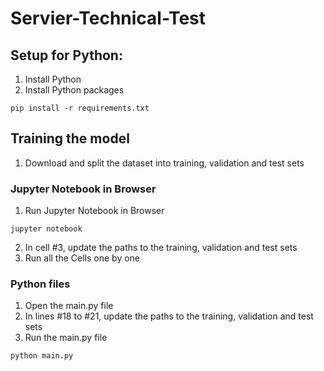 # Servier-Technical-Test
## Setup for Python:
1. Install Python
2. Install Python packages

```
pip install -r requirements.txt
```

## Training the model
1. Download and split the dataset into training, validation and test sets
### Jupyter Notebook in Browser
1. Run Jupyter Notebook in Browser
```
jupyter notebook
```
2. In cell #3, update the paths to the training, validation and test sets
3. Run all the Cells one by one


### Python files
1. Open the main.py file
2. In lines #18 to #21, update the paths to the training, validation and test sets
3. Run the main.py file

```
python main.py
```
